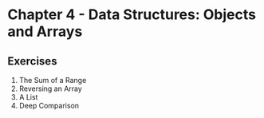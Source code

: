 # Chapter 4 - Data Structures: Objects and Arrays

## Exercises

1.  The Sum of a Range
2.  Reversing an Array
3.  A List
4.  Deep Comparison

